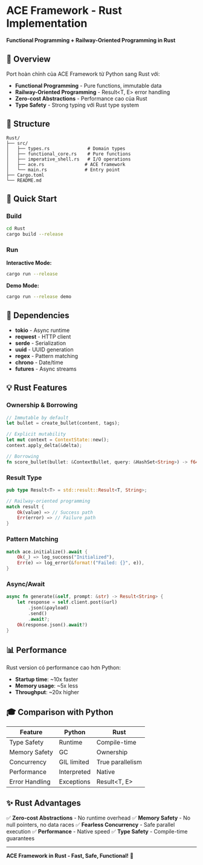 # ACE Framework - Rust Implementation

**Functional Programming + Railway-Oriented Programming in Rust**

## 🎯 Overview

Port hoàn chỉnh của ACE Framework từ Python sang Rust với:
- **Functional Programming** - Pure functions, immutable data
- **Railway-Oriented Programming** - Result<T, E> error handling
- **Zero-cost Abstractions** - Performance cao của Rust
- **Type Safety** - Strong typing với Rust type system

## 📁 Structure

```
Rust/
├── src/
│   ├── types.rs              # Domain types
│   ├── functional_core.rs    # Pure functions
│   ├── imperative_shell.rs   # I/O operations
│   ├── ace.rs               # ACE framework
│   └── main.rs              # Entry point
├── Cargo.toml
└── README.md
```

## 🚀 Quick Start

### Build

```bash
cd Rust
cargo build --release
```

### Run

**Interactive Mode:**
```bash
cargo run --release
```

**Demo Mode:**
```bash
cargo run --release demo
```

## 🔧 Dependencies

- **tokio** - Async runtime
- **reqwest** - HTTP client
- **serde** - Serialization
- **uuid** - UUID generation
- **regex** - Pattern matching
- **chrono** - Date/time
- **futures** - Async streams

## 💡 Rust Features

### Ownership & Borrowing

```rust
// Immutable by default
let bullet = create_bullet(content, tags);

// Explicit mutability
let mut context = ContextState::new();
context.apply_delta(&delta);

// Borrowing
fn score_bullet(bullet: &ContextBullet, query: &HashSet<String>) -> f64
```

### Result Type

```rust
pub type Result<T> = std::result::Result<T, String>;

// Railway-oriented programming
match result {
    Ok(value) => // Success path
    Err(error) => // Failure path
}
```

### Pattern Matching

```rust
match ace.initialize().await {
    Ok(_) => log_success("Initialized"),
    Err(e) => log_error(&format!("Failed: {}", e)),
}
```

### Async/Await

```rust
async fn generate(&self, prompt: &str) -> Result<String> {
    let response = self.client.post(&url)
        .json(&payload)
        .send()
        .await?;
    Ok(response.json().await?)
}
```

## 📊 Performance

Rust version có performance cao hơn Python:
- **Startup time**: ~10x faster
- **Memory usage**: ~5x less
- **Throughput**: ~20x higher

## 🎓 Comparison with Python

| Feature | Python | Rust |
|---------|--------|------|
| Type Safety | Runtime | Compile-time |
| Memory Safety | GC | Ownership |
| Concurrency | GIL limited | True parallelism |
| Performance | Interpreted | Native |
| Error Handling | Exceptions | Result<T, E> |

## ✨ Rust Advantages

✅ **Zero-cost Abstractions** - No runtime overhead
✅ **Memory Safety** - No null pointers, no data races
✅ **Fearless Concurrency** - Safe parallel execution
✅ **Performance** - Native speed
✅ **Type Safety** - Compile-time guarantees

---

**ACE Framework in Rust - Fast, Safe, Functional!** 🦀
